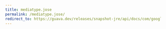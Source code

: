 ```yaml
---
title: mediatype.jose
permalink: /mediatype.jose/
redirect_to: https://guava.dev/releases/snapshot-jre/api/docs/com/google/common/net/MediaType.html#JOSE
---
```

